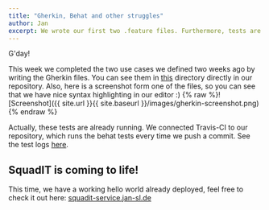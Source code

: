 ```yaml
---
title: "Gherkin, Behat and other struggles"
author: Jan
excerpt: We wrote our first two .feature files. Furthermore, tests are running and SquadIT is coming to life :)
---
```


G'day!

This week we completed the two use cases we defined two weeks ago by writing the Gherkin files.  You can see them in [this][featurefiles] directory directly in our repository. Also, here is a screenshot form one of the files, so you can see that we have nice syntax highlighting in our editor :)
{% raw %}![Screenshot]({{ site.url }}{{ site.baseurl }}/images/gherkin-screenshot.png){% endraw %}

Actually, these tests are already running. We connected Travis-CI to our repository, which runs the behat tests every time we push a commit. See the test logs [here][travis].

## SquadIT is coming to life!

This time, we have a working hello world already deployed, feel free to check it out here: [squadit-service.jan-sl.de](https://squadit-service.jan-sl.de)


<!-- link definitions -->

[featurefiles]: https://github.com/PalatinCoder/SquadIT.WebApp/tree/master/Tests/Behavior/Features
[travis]: https://travis-ci.org/PalatinCoder/SquadIT.WebApp